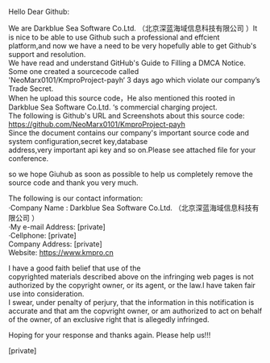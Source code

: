 Hello Dear Github:

We are Darkblue Sea Software Co.Ltd. （北京深蓝海域信息科技有限公司 ）It is nice to be able to use Github such a professional and effcient platform,and now we have a need to be very hopefully able to get Github's support and resolution.  
We have read and understand GitHub's Guide to Filling a DMCA Notice.  
Some one created a sourcecode called  
'NeoMarx0101/KmproProject-payh‘  3 days  ago which violate our company’s Trade Secret.  
When he upload this source code，He also mentioned this rooted in Darkblue Sea Software Co.Ltd. ‘s  commercial charging project.  
The following is Github's URL and Screenshots about this source code:  
https://github.com/NeoMarx0101/KmproProject-payh  
Since the document contains our company's important source code and system configuration,secret key,database  
address,very important api key and so on.Please see attached file for your conference.  

so we hope Giuhub as soon as possible to help us completely remove the source  code and thank you very much.

The following is our contact information:  
·Company Name : Darkblue Sea Software Co.Ltd. （北京深蓝海域信息科技有限公司 ）  
·My e-mail Address: [private]  
·Cellphone: [private]  
Company Address: [private]  
Website: https://www.kmpro.cn

I have a good faith belief that use of the  
copyrighted materials described above on the infringing web pages is not authorized by the copyright owner, or its agent, or the law.I have taken fair use into consideration.  
I swear, under penalty of perjury, that the
information in this notification is accurate and that am the copvright owner, or am authorized to act on behalf of the owner, of an exclusive right that is allegedly infringed.

Hoping for your response and thanks again. Please help us!!!

[private]

